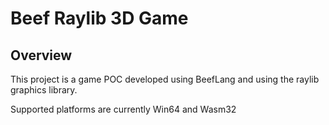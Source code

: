 # Beef Raylib 3D Game

## Overview
This project is a game POC developed using BeefLang and using the raylib graphics library.

Supported platforms are currently Win64 and Wasm32
